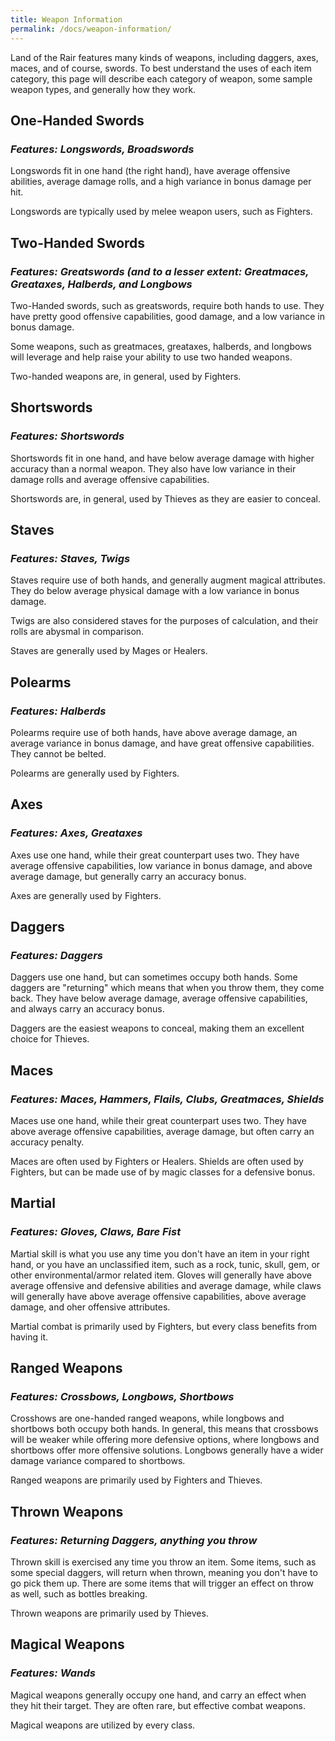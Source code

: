 ```yaml
---
title: Weapon Information
permalink: /docs/weapon-information/
---
```


Land of the Rair features many kinds of weapons, including daggers, axes, maces, and of course, swords. To best understand the uses of each item category, this page will describe each category of weapon, some sample weapon types, and generally how they work.

## One-Handed Swords
### _Features: Longswords, Broadswords_

Longswords fit in one hand (the right hand), have average offensive abilities, average damage rolls, and a high variance in bonus damage per hit.

Longswords are typically used by melee weapon users, such as Fighters.

## Two-Handed Swords
### _Features: Greatswords (and to a lesser extent: Greatmaces, Greataxes, Halberds, and Longbows_

Two-Handed swords, such as greatswords, require both hands to use. They have pretty good offensive capabilities, good damage, and a low variance in bonus damage.

Some weapons, such as greatmaces, greataxes, halberds, and longbows will leverage and help raise your ability to use two handed weapons.

Two-handed weapons are, in general, used by Fighters.

## Shortswords
### _Features: Shortswords_

Shortswords fit in one hand, and have below average damage with higher accuracy than a normal weapon. They also have low variance in their damage rolls and average offensive capabilities.

Shortswords are, in general, used by Thieves as they are easier to conceal.

## Staves
### _Features: Staves, Twigs_

Staves require use of both hands, and generally augment magical attributes. They do below average physical damage with a low variance in bonus damage.

Twigs are also considered staves for the purposes of calculation, and their rolls are abysmal in comparison.

Staves are generally used by Mages or Healers.

## Polearms
### _Features: Halberds_

Polearms require use of both hands, have above average damage, an average variance in bonus damage, and have great offensive capabilities. They cannot be belted.

Polearms are generally used by Fighters.

## Axes
### _Features: Axes, Greataxes_

Axes use one hand, while their great counterpart uses two. They have average offensive capabilities, low variance in bonus damage, and above average damage, but generally carry an accuracy bonus.

Axes are generally used by Fighters.

## Daggers
### _Features: Daggers_

Daggers use one hand, but can sometimes occupy both hands. Some daggers are "returning" which means that when you throw them, they come back. They have below average damage, average offensive capabilities, and always carry an accuracy bonus.

Daggers are the easiest weapons to conceal, making them an excellent choice for Thieves.

## Maces
### _Features: Maces, Hammers, Flails, Clubs, Greatmaces, Shields_

Maces use one hand, while their great counterpart uses two. They have above average offensive capabilities, average damage, but often carry an accuracy penalty.

Maces are often used by Fighters or Healers. Shields are often used by Fighters, but can be made use of by magic classes for a defensive bonus.

## Martial
### _Features: Gloves, Claws, Bare Fist_

Martial skill is what you use any time you don't have an item in your right hand, or you have an unclassified item, such as a rock, tunic, skull, gem, or other environmental/armor related item. Gloves will generally have above average offensive and defensive abilities and average damage, while claws will generally have above average offensive capabilities, above average damage, and oher offensive attributes.

Martial combat is primarily used by Fighters, but every class benefits from having it.

## Ranged Weapons
### _Features: Crossbows, Longbows, Shortbows_

Crosshows are one-handed ranged weapons, while longbows and shortbows both occupy both hands. In general, this means that crossbows will be weaker while offering more defensive options, where longbows and shortbows offer more offensive solutions. Longbows generally have a wider damage variance compared to shortbows.

Ranged weapons are primarily used by Fighters and Thieves.

## Thrown Weapons
### _Features: Returning Daggers, anything you throw_

Thrown skill is exercised any time you throw an item. Some items, such as some special daggers, will return when thrown, meaning you don't have to go pick them up. There are some items that will trigger an effect on throw as well, such as bottles breaking.

Thrown weapons are primarily used by Thieves.

## Magical Weapons
### _Features: Wands_

Magical weapons generally occupy one hand, and carry an effect when they hit their target. They are often rare, but effective combat weapons.

Magical weapons are utilized by every class.
